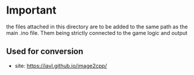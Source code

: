# Important
the files attached in this directory are to be added to the same path as the main .ino file. Them being strictly connected to the game logic and output

## Used for conversion
* site: https://javl.github.io/image2cpp/
